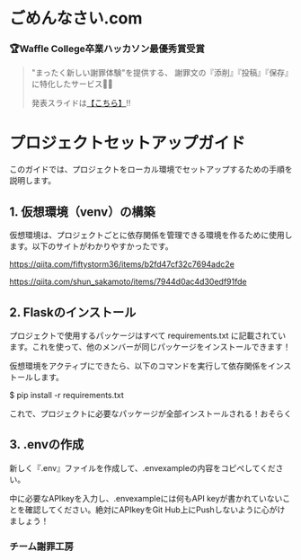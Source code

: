 # ごめんなさい.com 

### 🏆Waffle College卒業ハッカソン最優秀賞受賞

> "まったく新しい謝罪体験"を提供する、
> 謝罪文の『添削』『投稿』『保存』に特化したサービス🙏🌼
>
> 発表スライドは[【こちら】](https://www.canva.com/design/DAGb9swtU5c/6zWu1eixijZKwsgWFDBvkw/edit?utm_content=DAGb9swtU5c&utm_campaign=designshare&utm_medium=link2&utm_source=sharebutton)‼️

# プロジェクトセットアップガイド

このガイドでは、プロジェクトをローカル環境でセットアップするための手順を説明します。

## 1. 仮想環境（venv）の構築

仮想環境は、プロジェクトごとに依存関係を管理できる環境を作るために使用します。以下のサイトがわかりやすかったです。

https://qiita.com/fiftystorm36/items/b2fd47cf32c7694adc2e

https://qiita.com/shun_sakamoto/items/7944d0ac4d30edf91fde

## 2. Flaskのインストール

プロジェクトで使用するパッケージはすべて requirements.txt に記載されています。これを使って、他のメンバーが同じパッケージをインストールできます！

仮想環境をアクティブにできたら、以下のコマンドを実行して依存関係をインストールします。

$ pip install -r requirements.txt

これで、プロジェクトに必要なパッケージが全部インストールされる！おそらく

## 3. .envの作成

新しく『.env』ファイルを作成して、.envexampleの内容をコピぺしてください。

中に必要なAPIkeyを入力し、.envexampleには何もAPI keyが書かれていないことを確認してください。絶対にAPIkeyをGit Hub上にPushしないように心がけましょう！

### チーム謝罪工房
